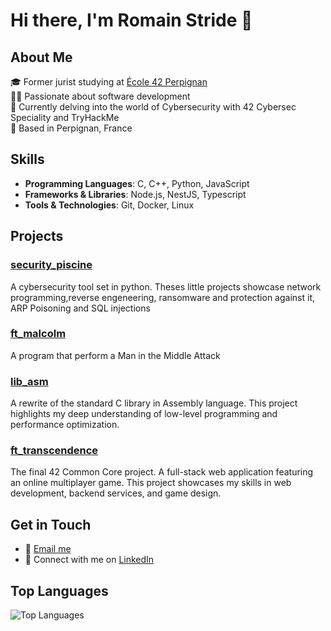 # Hi there, I'm Romain Stride 👋

## About Me
🎓 Former jurist studying at [École 42 Perpignan](https://www.42.fr/)  
👨‍💻 Passionate about software development  
🌱 Currently delving into the world of Cybersecurity with 42 Cybersec Speciality and TryHackMe  
📍 Based in Perpignan, France 

## Skills
- **Programming Languages**: C, C++, Python, JavaScript
- **Frameworks & Libraries**: Node.js, NestJS, Typescript
- **Tools & Technologies**: Git, Docker, Linux

## Projects

### [security_piscine](https://github.com/rstride/security_piscine)
A cybersecurity tool set in python. Theses little projects showcase network programming,reverse engeneering, ransomware and protection against it, ARP Poisoning and SQL injections 

### [ft_malcolm](https://github.com/rstride/ft_malcolm)
A program that perform a Man in the Middle Attack

### [lib_asm](https://github.com/rstride/lib_asm)
A rewrite of the standard C library in Assembly language. This project highlights my deep understanding of low-level programming and performance optimization.

### [ft_transcendence](https://github.com/rstride/ft_transcendence)
The final 42 Common Core project. A full-stack web application featuring an online multiplayer game. This project showcases my skills in web development, backend services, and game design.

## Get in Touch
- 📧 [Email me](mailto:romain.stride@gmail.com)
- 💼 Connect with me on [LinkedIn](https://www.linkedin.com/in/romainstride)

## Top Languages
![Top Languages](https://github-readme-stats.vercel.app/api/top-langs/?username=rstride&layout=compact&theme=radical)
